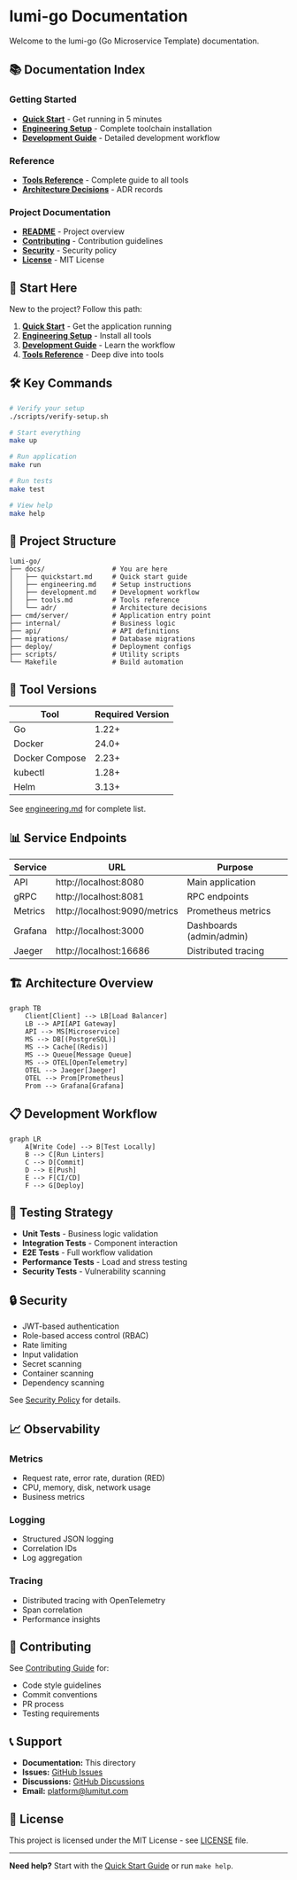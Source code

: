 # lumi-go Documentation

Welcome to the lumi-go (Go Microservice Template) documentation.

## 📚 Documentation Index

### Getting Started
- **[Quick Start](./quickstart.md)** - Get running in 5 minutes
- **[Engineering Setup](./engineering.md)** - Complete toolchain installation
- **[Development Guide](./development.md)** - Detailed development workflow

### Reference
- **[Tools Reference](./tools.md)** - Complete guide to all tools
- **[Architecture Decisions](./adr/)** - ADR records

### Project Documentation
- **[README](../README.md)** - Project overview
- **[Contributing](../CONTRIBUTING.md)** - Contribution guidelines
- **[Security](../SECURITY.md)** - Security policy
- **[License](../LICENSE)** - MIT License

## 🚀 Start Here

New to the project? Follow this path:

1. **[Quick Start](./quickstart.md)** - Get the application running
2. **[Engineering Setup](./engineering.md)** - Install all tools
3. **[Development Guide](./development.md)** - Learn the workflow
4. **[Tools Reference](./tools.md)** - Deep dive into tools

## 🛠️ Key Commands

```bash
# Verify your setup
./scripts/verify-setup.sh

# Start everything
make up

# Run application
make run

# Run tests
make test

# View help
make help
```

## 📂 Project Structure

```
lumi-go/
├── docs/                 # You are here
│   ├── quickstart.md     # Quick start guide
│   ├── engineering.md    # Setup instructions
│   ├── development.md    # Development workflow
│   ├── tools.md          # Tools reference
│   └── adr/              # Architecture decisions
├── cmd/server/           # Application entry point
├── internal/             # Business logic
├── api/                  # API definitions
├── migrations/           # Database migrations
├── deploy/               # Deployment configs
├── scripts/              # Utility scripts
└── Makefile              # Build automation
```

## 🔧 Tool Versions

| Tool | Required Version |
|------|-----------------|
| Go | 1.22+ |
| Docker | 24.0+ |
| Docker Compose | 2.23+ |
| kubectl | 1.28+ |
| Helm | 3.13+ |

See [engineering.md](./engineering.md) for complete list.

## 📊 Service Endpoints

| Service | URL | Purpose |
|---------|-----|---------|
| API | http://localhost:8080 | Main application |
| gRPC | http://localhost:8081 | RPC endpoints |
| Metrics | http://localhost:9090/metrics | Prometheus metrics |
| Grafana | http://localhost:3000 | Dashboards (admin/admin) |
| Jaeger | http://localhost:16686 | Distributed tracing |

## 🏗️ Architecture Overview

```mermaid
graph TB
    Client[Client] --> LB[Load Balancer]
    LB --> API[API Gateway]
    API --> MS[Microservice]
    MS --> DB[(PostgreSQL)]
    MS --> Cache[(Redis)]
    MS --> Queue[Message Queue]
    MS --> OTEL[OpenTelemetry]
    OTEL --> Jaeger[Jaeger]
    OTEL --> Prom[Prometheus]
    Prom --> Grafana[Grafana]
```

## 📋 Development Workflow

```mermaid
graph LR
    A[Write Code] --> B[Test Locally]
    B --> C[Run Linters]
    C --> D[Commit]
    D --> E[Push]
    E --> F[CI/CD]
    F --> G[Deploy]
```

## 🧪 Testing Strategy

- **Unit Tests** - Business logic validation
- **Integration Tests** - Component interaction
- **E2E Tests** - Full workflow validation
- **Performance Tests** - Load and stress testing
- **Security Tests** - Vulnerability scanning

## 🔒 Security

- JWT-based authentication
- Role-based access control (RBAC)
- Rate limiting
- Input validation
- Secret scanning
- Container scanning
- Dependency scanning

See [Security Policy](../SECURITY.md) for details.

## 📈 Observability

### Metrics
- Request rate, error rate, duration (RED)
- CPU, memory, disk, network usage
- Business metrics

### Logging
- Structured JSON logging
- Correlation IDs
- Log aggregation

### Tracing
- Distributed tracing with OpenTelemetry
- Span correlation
- Performance insights

## 🤝 Contributing

See [Contributing Guide](../CONTRIBUTING.md) for:
- Code style guidelines
- Commit conventions
- PR process
- Testing requirements

## 📞 Support

- **Documentation:** This directory
- **Issues:** [GitHub Issues](https://github.com/lumitut/lumi-go/issues)
- **Discussions:** [GitHub Discussions](https://github.com/lumitut/lumi-go/discussions)
- **Email:** platform@lumitut.com

## 📝 License

This project is licensed under the MIT License - see [LICENSE](../LICENSE) file.

---

**Need help?** Start with the [Quick Start Guide](./quickstart.md) or run `make help`.
